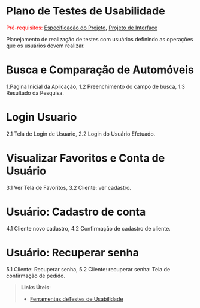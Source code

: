 # Plano de Testes de Usabilidade

<span style="color:red">Pré-requisitos: <a href="2-Especificação do Projeto.md"> Especificação do Projeto</a></span>, <a href="3-Projeto de Interface.md"> Projeto de Interface</a>

Planejamento de realização de testes com usuários definindo as operações que os usuários devem realizar.

# Busca e Comparação de Automóveis
1.Pagina Inicial da Aplicação,
1.2 Preenchimento do campo de busca,
1.3 Resultado da Pesquisa.

# Login Usuario
2.1 Tela de Login de Usuario,
2.2 Login do Usuário Efetuado.

# Visualizar Favoritos e Conta de Usuário
3.1 Ver Tela de Favoritos,
3.2 Cliente: ver cadastro.

# Usuário: Cadastro de conta
4.1 Cliente novo cadastro,
4.2 Confirmação de cadastro de cliente.

# Usuário: Recuperar senha
5.1 Cliente: Recuperar senha,
5.2 Cliente: recuperar senha: Tela de confirmação de pedido.



> **Links Úteis**:
> - [Ferramentas deTestes de Usabilidade](https://www.usability.gov/how-to-and-tools/resources/templates.html)
